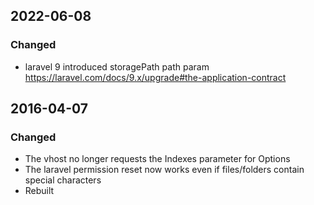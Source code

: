 ## 2022-06-08
### Changed
- laravel 9 introduced storagePath path param https://laravel.com/docs/9.x/upgrade#the-application-contract

## 2016-04-07
### Changed
- The vhost no longer requests the Indexes parameter for Options
- The laravel permission reset now works even if files/folders contain
special characters
- Rebuilt
